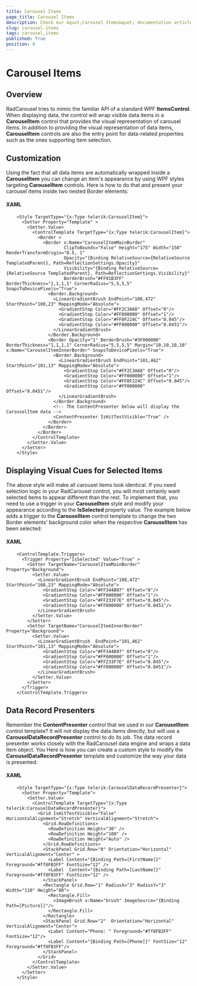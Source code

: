 ```yaml
---
title: Carousel Items
page_title: Carousel Items
description: Check our &quot;Carousel Items&quot; documentation article for the RadCarousel {{ site.framework_name }} control.
slug: carousel-items
tags: carousel,items
published: True
position: 0
---
```


# Carousel Items

## Overview

RadCarousel tries to mimic the familiar API of a standard WPF __ItemsControl__. When displaying data, the control will wrap visible data items in a __CarouselItem__ control that provides the visual representation of carousel items. In addition to providing the visual representation of data items, __CarouselItem__ controls are also the entry point for data-related properties such as the ones supporting item selection.

## Customization

Using the fact that all data items are automatically wrapped inside a __CarouselItem__ you can change an item's appearance by using WPF styles targeting __CarouselItem__ controls. Here is how to do that and present your carousel items inside two nested Border elements:

#### __XAML__

```XAML
	<Style TargetType="{x:Type telerik:CarouselItem}">
	  <Setter Property="Template" >
	    <Setter.Value>
	      <ControlTemplate TargetType="{x:Type telerik:CarouselItem}">
	        <Border >
	          <Border x:Name="CarouselItemMainBorder"
	                  ClipToBounds="False" Height="175" Width="150" RenderTransformOrigin="0.5, 1"
	                  Opacity="{Binding RelativeSource={RelativeSource TemplatedParent}, Path=ReflectionSettings.Opacity}"
	                  Visibility="{Binding RelativeSource={RelativeSource TemplatedParent}, Path=ReflectionSettings.Visibility}"
	                  BorderBrush="#FF91B3FF" BorderThickness="1,1,1,1" CornerRadius="5,5,5,5" SnapsToDevicePixels="True">
	            <Border.Background>
	              <LinearGradientBrush EndPoint="108,472" StartPoint="108,23" MappingMode="Absolute">
	                <GradientStop Color="#FF2C3A68" Offset="0"/>
	                <GradientStop Color="#FF000000" Offset="1"/>
	                <GradientStop Color="#FF0F224C" Offset="0.045"/>
	                <GradientStop Color="#FF000000" Offset="0.0451"/>
	              </LinearGradientBrush>
	            </Border.Background>
	            <Border Opacity="1" BorderBrush="#3F000000" BorderThickness="1,1,1,1" CornerRadius="5,5,5,5" Margin="10,10,10,10" x:Name="CarouselItemInnerBorder" SnapsToDevicePixels="True">
	              <Border.Background>
	                <LinearGradientBrush EndPoint="101,462" StartPoint="101,13" MappingMode="Absolute">
	                  <GradientStop Color="#FF2C3A68" Offset="0"/>
	                  <GradientStop Color="#FF000000" Offset="1"/>
	                  <GradientStop Color="#FF0F224C" Offset="0.045"/>
	                  <GradientStop Color="#FF000000" Offset="0.0451"/>
	                </LinearGradientBrush>
	              </Border.Background>
	              <!-- The ContentPresenter below will display the CarouselItem data -->
	              <ContentPresenter IsHitTestVisible="True" />
	            </Border>
	          </Border>
	        </Border>
	      </ControlTemplate>
	    </Setter.Value>
	  </Setter>
	</Style>
```

## Displaying Visual Cues for Selected Items

The above style will make all carousel items look identical. If you need selection logic in your RadCarousel control, you will most certainly want selected items to appear different than the rest. To implement that, you need to use a trigger in your __CarouselItem__ style and modify your appearance according to the __IsSelected__ property value. The example below adds a trigger to the __CarouselItem__ control template to change the two Border elements' background color when the respective __CarouselItem__ has been selected:

#### __XAML__

```XAML
	<ControlTemplate.Triggers>
	  <Trigger Property="IsSelected" Value="True" >
	    <Setter TargetName="CarouselItemMainBorder" Property="Background">
	      <Setter.Value>
	        <LinearGradientBrush EndPoint="108,472" StartPoint="108,23" MappingMode="Absolute">
	          <GradientStop Color="#FF344B97" Offset="0"/>
	          <GradientStop Color="#FF000000" Offset="1"/>
	          <GradientStop Color="#FF233F7E" Offset="0.045"/>
	          <GradientStop Color="#FF000000" Offset="0.0451"/>
	        </LinearGradientBrush>
	      </Setter.Value>
	    </Setter>
	    <Setter TargetName="CarouselItemInnerBorder" Property="Background">
	      <Setter.Value>
	        <LinearGradientBrush  EndPoint="101,462" StartPoint="101,13" MappingMode="Absolute">
	          <GradientStop Color="#FF344B97" Offset="0"/>
	          <GradientStop Color="#FF000000" Offset="1"/>
	          <GradientStop Color="#FF233F7E" Offset="0.045"/>
	          <GradientStop Color="#FF000000" Offset="0.0451"/>
	        </LinearGradientBrush>
	      </Setter.Value>
	    </Setter>
	  </Trigger>
	</ControlTemplate.Triggers>
```

##  Data Record Presenters

Remember the __ContentPresenter__ control that we used in our __CarouselItem__ control template? It will not display the data items directly, but will use a __CarouselDataRecordPresenter__ control to do its job. The data record presenter works closely with the RadCarousel data engine and wraps a data item object. You Here is how you can create a custom style to modify the __CarouselDataRecordPresenter__ template and customize the way your data is presented:

#### __XAML__

```XAML
	<Style TargetType="{x:Type telerik:CarouselDataRecordPresenter}">
	  <Setter Property="Template">
	    <Setter.Value>
	      <ControlTemplate TargetType="{x:Type telerik:CarouselDataRecordPresenter}">
	        <Grid IsHitTestVisible="False" HorizontalAlignment="Stretch" VerticalAlignment="Stretch">
	          <Grid.RowDefinitions>
	            <RowDefinition Height="30" />
	            <RowDefinition Height="100" />
	            <RowDefinition Height="Auto" />
	          </Grid.RowDefinitions>
	          <StackPanel Grid.Row="0" Orientation="Horizontal" VerticalAlignment="Center" >
	            <Label Content="{Binding Path=[FirstName]}" Foreground="#ff8FB3FF" FontSize="12" />
	            <Label  Content="{Binding Path=[LastName]}" Foreground="#ff8FB3FF" FontSize="12" />
	          </StackPanel>
	          <Rectangle Grid.Row="1" RadiusX="3" RadiusY="3" Width="110" Height="80">
	            <Rectangle.Fill>
	              <ImageBrush x:Name="brush" ImageSource="{Binding Path=[Picture]}"/>
	            </Rectangle.Fill>
	          </Rectangle>
	          <StackPanel Grid.Row="2"  Orientation="Horizontal" VerticalAlignment="Center">
	            <Label Content="Phone: " Foreground="#ff8FB3FF" FontSize="12"/>
	            <Label Content="{Binding Path=[Phone]}" FontSize="12" Foreground="#ff8FB3FF"/>
	          </StackPanel>
	        </Grid>
	      </ControlTemplate>
	    </Setter.Value>
	  </Setter>
	</Style>
```